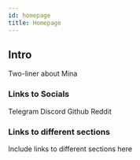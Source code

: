 ```yaml
---
id: homepage
title: Homepage
---
```


## Intro

Two-liner about Mina

### Links to Socials

Telegram
Discord
Github
Reddit

### Links to different sections

Include links to different sections here
